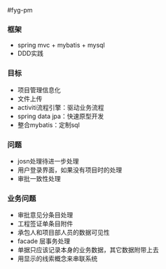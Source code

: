 #fyg-pm
   
### 框架  
* spring mvc + mybatis + mysql  
* DDD实践

### 目标  
* 项目管理信息化
* 文件上传
* activiti流程引擎：驱动业务流程
* spring data jpa：快速原型开发
* 整合mybatis：定制sql

### 问题
* josn处理待进一步处理
* 用户登录界面，如果没有项目时的处理
* 审批一致性处理

### 业务问题
* 审批意见分条目处理
* 工程签证单条目附件
* 承包人和项目部人员的数据可见性
* facade 层事务处理
* 单据只应该记录本身的业务数据，其它数据附带上去
* 用显示的线索概念来串联系统
